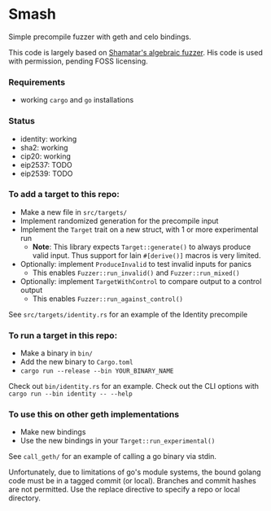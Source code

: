 # Smash

Simple precompile fuzzer with geth and celo bindings.

This code is largely based on
[Shamatar's algebraic fuzzer](https://github.com/shamatar/algebraic_fuzzer/).
His code is used with permission, pending FOSS licensing.

### Requirements

- working `cargo` and `go` installations

### Status

- identity: working
- sha2: working
- cip20: working
- eip2537: TODO
- eip2539: TODO

### To add a target to this repo:

- Make a new file in `src/targets/`
- Implement randomized generation for the precompile input
- Implement the `Target` trait on a new struct, with 1 or more experimental
    run
    - **Note**: This library expects `Target::generate()` to always produce
    valid input. Thus support for lain `#[derive()]` macros is very limited.
- Optionally: implement `ProduceInvalid` to test invalid inputs for panics
    - This enables `Fuzzer::run_invalid()` and `Fuzzer::run_mixed()`
- Optionally: implement `TargetWithControl` to compare output to a control
    output
    - This enables `Fuzzer::run_against_control()`

See `src/targets/identity.rs` for an example of the Identity precompile

### To run a target in this repo:

- Make a binary in `bin/`
- Add the new binary to `Cargo.toml`
- `cargo run --release --bin YOUR_BINARY_NAME`

Check out `bin/identity.rs` for an example. Check out the CLI options with
`cargo run --bin identity -- --help`

### To use this on other geth implementations

- Make new bindings
- Use the new bindings in your `Target::run_experimental()`

See `call_geth/` for an example of calling a go binary via stdin.

Unfortunately, due to limitations of go's module systems, the bound golang
code must be in a tagged commit (or local). Branches and commit hashes are not
permitted. Use the replace directive to specify a repo or local directory.